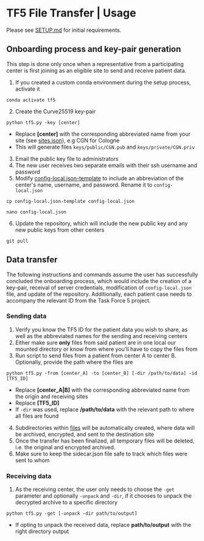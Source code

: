 # TF5 File Transfer | Usage

Please see [SETUP.md](SETUP.md) for initial requirements.

## Onboarding process and key-pair generation

This step is done only once when a representative from a participating center is first joining as an eligible site to send and receive patient data.

1. If you created a custom conda environment during the setup process, activate it
```
conda activate tf5
```
2. Create the Curve25519 key-pair
```
python tf5.py -key [center]
```
- Replace **[center]** with the corresponding abbreviated name from your site (see [sites.json](sites.json)), e.g CGN for Cologne
- This will generate files `keys/public/CGN.pub` and `keys/private/CGN.priv` 
3. Email the public key file to administrators
4. The new user receives two separate emails with their ssh username and password
5. Modify [config-local.json-template](config-local.json-template) to include an abbreviation of the center's name, username, and password. Rename it to  `config-local.json`
```
cp config-local.json-template config-local.json

nano config-local.json
```
6. Update the repository, which will include the new public key and any new public keys from other centers
```
git pull
```

## Data transfer 
The following instructions and commands assume the user has successfully concluded the onboarding process, which would include the creation of a key-pair, receival of server credentials, modification of `config-local.json` file, and update of the repository. Additionally, each patient case needs to accompany the relevant ID from the Task Force 5 project.
### Sending data
1. Verify you know the TF5 ID for the patient data you wish to share, as well as the abbreviated names for the sending and receiving centers
2. Either make sure **only** files from said patient are in one local our mounted directory or know from where you'll have to copy the files from
3. Run script to send files from a patient from center A to center B. Optionally, provide the path where the files are
```
python tf5.py -from [center_A] -to [center_B] [-dir /path/to/data] -id [TF5_ID]
```
- Replace **[center_A|B]** with the corresponding abbreviated name from the origin and receiving sites
- Replace **[TF5_ID]**
- If `-dir` was used, replace **/path/to/data** with the relevant path to where all files are found
4. Subdirectories within [files](files/) will be automatically created, where data will be archived, encrypted, and sent to the destination site
5. Once the transfer has been finalized, all temporary files will be deleted, i.e. the original and encrypted archived. 
6. Make sure to keep the sidecar.json file safe to track which files were sent to whom
### Receiving data
1. As the receiving center, the user only needs to choose the `-get` parameter and optionally `-unpack` and `-dir`, if it chooses to unpack the decrypted archive to a specific directory 
```
python tf5.py -get [-unpack -dir path/to/output]
```
- If opting to unpack the received data, replace **path/to/output** with the right directory output